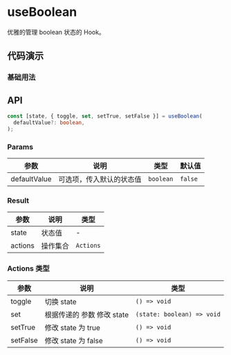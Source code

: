 # useBoolean

优雅的管理 boolean 状态的 Hook。

## 代码演示

### 基础用法

<code src='./demo/demo1.tsx'></code>

## API

```typescript
const [state, { toggle, set, setTrue, setFalse }] = useBoolean(
  defaultValue?: boolean,
);
```

### Params

| 参数         | 说明                     | 类型      | 默认值  |
| ------------ | ------------------------ | --------- | ------- |
| defaultValue | 可选项，传入默认的状态值 | `boolean` | `false` |

### Result

| 参数    | 说明     | 类型      |
| ------- | -------- | --------- |
| state   | 状态值   | -         |
| actions | 操作集合 | `Actions` |

### Actions 类型

| 参数     | 说明                       | 类型                       |
| -------- | -------------------------- | -------------------------- |
| toggle   | 切换 state                 | `() => void`               |
| set      | 根据传递的 参数 修改 state | `(state: boolean) => void` |
| setTrue  | 修改 state 为 true         | `() => void`               |
| setFalse | 修改 state 为 false        | `() => void`               |

